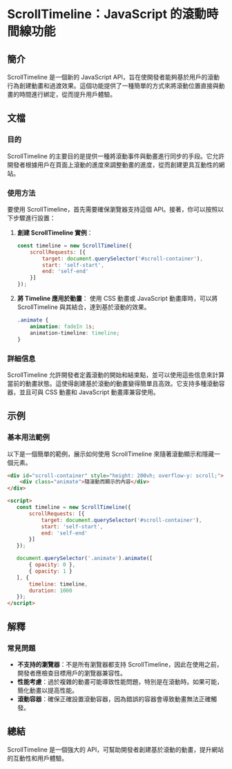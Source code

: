 <!--
Meta Description: # ScrollTimeline：JavaScript 的滾動時間線功能 ## 簡介 ScrollTimeline 是一個新的 JavaScript API，旨在使開發者能夠基於用戶的滾動行為創建動畫和過渡效果。這個功能提供了一種簡單的方式來將滾動位置直接與動畫的時間進行綁定，從而提升用戶體驗。 #...
Meta Keywords: scrolltimeline, timeline, javascript, scroll, start
-->

# ScrollTimeline：JavaScript 的滾動時間線功能

## 簡介
ScrollTimeline 是一個新的 JavaScript API，旨在使開發者能夠基於用戶的滾動行為創建動畫和過渡效果。這個功能提供了一種簡單的方式來將滾動位置直接與動畫的時間進行綁定，從而提升用戶體驗。

## 文檔
### 目的
ScrollTimeline 的主要目的是提供一種將滾動事件與動畫進行同步的手段。它允許開發者根據用戶在頁面上滾動的進度來調整動畫的進度，從而創建更具互動性的網站。

### 使用方法
要使用 ScrollTimeline，首先需要確保瀏覽器支持這個 API。接著，你可以按照以下步驟進行設置：

1. **創建 ScrollTimeline 實例**：
   ```javascript
   const timeline = new ScrollTimeline({
       scrollRequests: [{
           target: document.querySelector('#scroll-container'),
           start: 'self-start',
           end: 'self-end'
       }]
   });
   ```

2. **將 Timeline 應用於動畫**：
   使用 CSS 動畫或 JavaScript 動畫庫時，可以將 ScrollTimeline 與其結合，達到基於滾動的效果。

   ```css
   .animate {
       animation: fadeIn 1s;
       animation-timeline: timeline;
   }
   ```

### 詳細信息
ScrollTimeline 允許開發者定義滾動的開始和結束點，並可以使用這些信息來計算當前的動畫狀態。這使得創建基於滾動的動畫變得簡單且高效。它支持多種滾動容器，並且可與 CSS 動畫和 JavaScript 動畫庫兼容使用。

## 示例
### 基本用法範例
以下是一個簡單的範例，展示如何使用 ScrollTimeline 來隨著滾動顯示和隱藏一個元素。

```html
<div id="scroll-container" style="height: 200vh; overflow-y: scroll;">
    <div class="animate">隨滾動而顯示的內容</div>
</div>

<script>
   const timeline = new ScrollTimeline({
       scrollRequests: [{
           target: document.querySelector('#scroll-container'),
           start: 'self-start',
           end: 'self-end'
       }]
   });

   document.querySelector('.animate').animate([
       { opacity: 0 },
       { opacity: 1 }
   ], {
       timeline: timeline,
       duration: 1000
   });
</script>
```

## 解釋
### 常見問題
- **不支持的瀏覽器**：不是所有瀏覽器都支持 ScrollTimeline，因此在使用之前，開發者應檢查目標用戶的瀏覽器兼容性。
- **性能考慮**：過於複雜的動畫可能導致性能問題，特別是在滾動時。如果可能，簡化動畫以提高性能。
- **滾動容器**：確保正確設置滾動容器，因為錯誤的容器會導致動畫無法正確觸發。

## 總結
ScrollTimeline 是一個強大的 API，可幫助開發者創建基於滾動的動畫，提升網站的互動性和用戶體驗。
